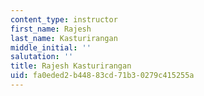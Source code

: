 ```yaml
---
content_type: instructor
first_name: Rajesh
last_name: Kasturirangan
middle_initial: ''
salutation: ''
title: Rajesh Kasturirangan
uid: fa0eded2-b448-83cd-71b3-0279c415255a
---
```

